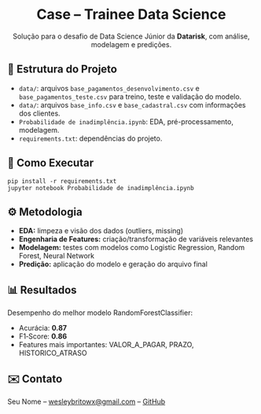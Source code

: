<h1 align="center">Case – Trainee Data Science</h1>

<p align="center">
  Solução para o desafio de Data Science Júnior da <strong>Datarisk</strong>, com análise, modelagem e predições.
</p>

<h2 id="estrutura">📁 Estrutura do Projeto</h2>
<ul>
  <li><code>data/</code>: arquivos <code>base_pagamentos_desenvolvimento.csv</code> e <code>base_pagamentos_teste.csv</code> para treino, teste e validação do modelo.</li>
  <li><code>data/</code>: arquivos <code>base_info.csv</code> e <code>base_cadastral.csv</code> com informações dos clientes.</li>
  <li><code>Probabilidade de inadimplência.ipynb</code>: EDA, pré-processamento, modelagem.</li>
  <li><code>requirements.txt</code>: dependências do projeto.</li>
</ul>

<h2 id="instalacao">🚀 Como Executar</h2>
<pre><code>pip install -r requirements.txt
jupyter notebook Probabilidade de inadimplência.ipynb
</code></pre>

<h2 id="metodologia">⚙️ Metodologia</h2>
<ul>
  <li><strong>EDA:</strong> limpeza e visão dos dados (outliers, missing)</li>
  <li><strong>Engenharia de Features:</strong> criação/transformação de variáveis relevantes</li>
  <li><strong>Modelagem:</strong> testes com modelos como Logistic Regression, Random Forest, Neural Network</li>
  <li><strong>Predição:</strong> aplicação do modelo e geração do arquivo final</li>
</ul>

<h2 id="resultados">📊 Resultados</h2>
<p>Desempenho do melhor modelo RandomForestClassifier:</p>
<ul>
  <li>Acurácia: <strong>0.87</strong></li>
  <li>F1‑Score: <strong>0.86</strong></li>
  <li>Features mais importantes: VALOR_A_PAGAR, PRAZO, HISTORICO_ATRASO</li>
</ul>


<h2 id="contato">✉️ Contato</h2>
<p>Seu Nome – <a href="mailto:wesleybritowx@gmail.com">wesleybritowx@gmail.com</a> – <a href="https://github.com/wbrito0">GitHub</a></p>
